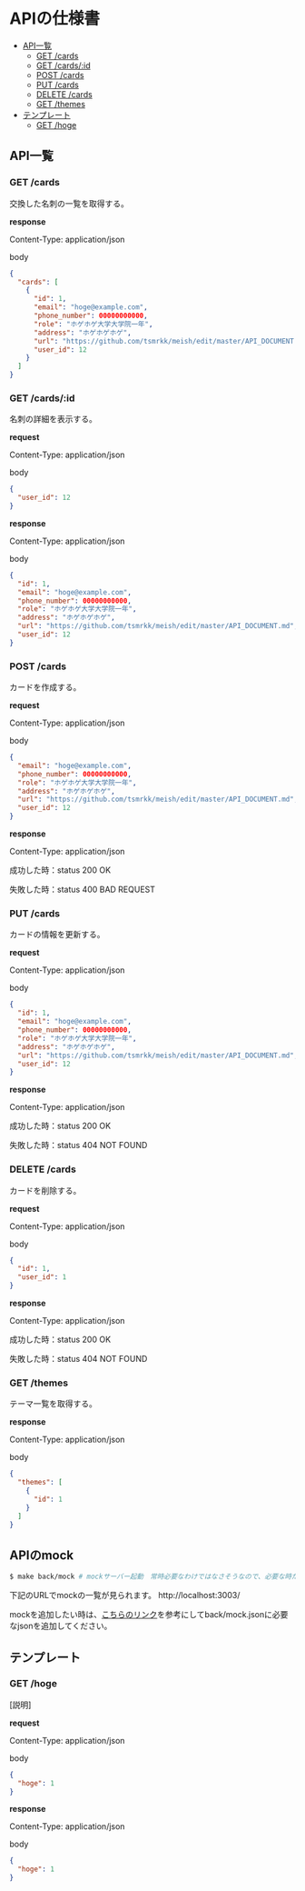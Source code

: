 # APIの仕様書

<!-- START doctoc generated TOC please keep comment here to allow auto update -->
<!-- DON'T EDIT THIS SECTION, INSTEAD RE-RUN doctoc TO UPDATE -->

- [API一覧](#api%E4%B8%80%E8%A6%A7)
  - [GET /cards](#get-cards)
  - [GET /cards/:id](#get-cardsid)
  - [POST /cards](#post-cards)
  - [PUT /cards](#put-cards)
  - [DELETE /cards](#delete-cards)
  - [GET /themes](#get-themes)
- [テンプレート](#%E3%83%86%E3%83%B3%E3%83%97%E3%83%AC%E3%83%BC%E3%83%88)
  - [GET /hoge](#get-hoge)

<!-- END doctoc generated TOC please keep comment here to allow auto update -->

## API一覧

### GET /cards

交換した名刺の一覧を取得する。

**response**

Content-Type: application/json

body  

```json
{
  "cards": [
    {
      "id": 1,
      "email": "hoge@example.com",
      "phone_number": 00000000000,
      "role": "ホゲホゲ大学大学院一年",
      "address": "ホゲホゲホゲ",
      "url": "https://github.com/tsmrkk/meish/edit/master/API_DOCUMENT.md",
      "user_id": 12
    }
  ]
}
```

### GET /cards/:id

名刺の詳細を表示する。

**request**

Content-Type: application/json

body
 
```json
{
  "user_id": 12
}
```

**response**

Content-Type: application/json

body  

```json
{
  "id": 1,
  "email": "hoge@example.com",
  "phone_number": 00000000000,
  "role": "ホゲホゲ大学大学院一年",
  "address": "ホゲホゲホゲ",
  "url": "https://github.com/tsmrkk/meish/edit/master/API_DOCUMENT.md",
  "user_id": 12
}
```

### POST /cards

カードを作成する。

**request**

Content-Type: application/json

body
 
```json
{
  "email": "hoge@example.com",
  "phone_number": 00000000000,
  "role": "ホゲホゲ大学大学院一年",
  "address": "ホゲホゲホゲ",
  "url": "https://github.com/tsmrkk/meish/edit/master/API_DOCUMENT.md",
  "user_id": 12
}
```

**response**

Content-Type: application/json

成功した時：status 200 OK

失敗した時：status 400 BAD REQUEST

### PUT /cards

カードの情報を更新する。

**request**

Content-Type: application/json

body
 
```json
{
  "id": 1,
  "email": "hoge@example.com",
  "phone_number": 00000000000,
  "role": "ホゲホゲ大学大学院一年",
  "address": "ホゲホゲホゲ",
  "url": "https://github.com/tsmrkk/meish/edit/master/API_DOCUMENT.md",
  "user_id": 12
}
```

**response**

Content-Type: application/json

成功した時：status 200 OK

失敗した時：status 404 NOT FOUND	

### DELETE /cards

カードを削除する。

**request**

Content-Type: application/json

body
 
```json
{
  "id": 1,
  "user_id": 1
}
```

**response**

Content-Type: application/json

成功した時：status 200 OK

失敗した時：status 404 NOT FOUND	

### GET /themes

テーマ一覧を取得する。

**response**

Content-Type: application/json

body  

```json
{
  "themes": [
    {
      "id": 1
    }
  ]
}
```

## APIのmock

```sh
$ make back/mock # mockサーバー起動　常時必要なわけではなさそうなので、必要な時だけ起動してください
```

下記のURLでmockの一覧が見られます。
http://localhost:3003/ 

mockを追加したい時は、[こちらのリンク](https://qiita.com/Lurium/items/313f8f770a710b5ed188)を参考にしてback/mock.jsonに必要なjsonを追加してください。

## テンプレート

### GET /hoge

[説明]

**request**

Content-Type: application/json

body
 
```json
{
  "hoge": 1
}
```

**response**

Content-Type: application/json

body  

```json
{
  "hoge": 1
}
```
